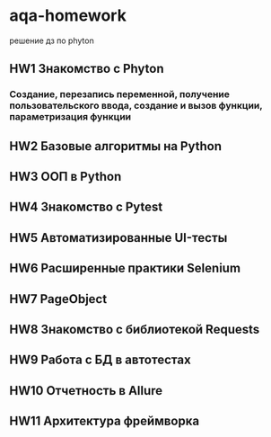 # aqa-homework
решение дз по phyton

## HW1 Знакомство с Phyton
### Создание, перезапись переменной, получение пользовательского ввода, создание и вызов функции, параметризация функции

## HW2 Базовые алгоритмы на Python

## HW3 ООП в Python

## HW4 Знакомство с Pytest

## HW5 Автоматизированные UI-тесты

## HW6 Расширенные практики Selenium

## HW7 PageObject

## HW8 Знакомство с библиотекой Requests

## HW9 Работа с БД в автотестах

## HW10 Отчетность в Allure

## HW11 Архитектура фреймворка
